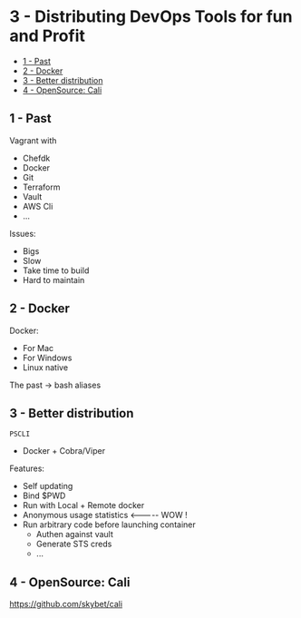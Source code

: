 # 3 - Distributing DevOps Tools for fun and Profit


<!-- MarkdownTOC -->

- [1 - Past](#1---past)
- [2 - Docker](#2---docker)
- [3 - Better distribution](#3---better-distribution)
- [4 - OpenSource: Cali](#4---opensource-cali)

<!-- /MarkdownTOC -->




## 1 - Past

Vagrant with
* Chefdk
* Docker
* Git
* Terraform
* Vault
* AWS Cli
* ...


Issues:
- Bigs
- Slow
- Take time to build
- Hard to maintain



## 2 - Docker

Docker:
* For Mac
* For Windows
* Linux native

The past -> bash aliases



## 3 - Better distribution

`PSCLI`
* Docker + Cobra/Viper

Features:
* Self updating
* Bind $PWD
* Run with Local + Remote docker
* Anonymous usage statistics <----- WOW !
* Run arbitrary code before launching container
  - Authen against vault
  - Generate STS creds
  - ...



## 4 - OpenSource: Cali

https://github.com/skybet/cali



